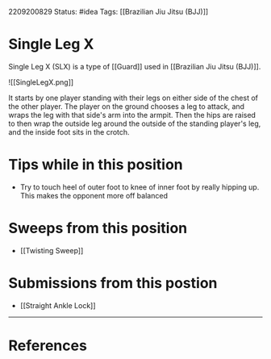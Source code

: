 2209200829
Status: #idea
Tags: [[Brazilian Jiu Jitsu (BJJ)]]

# Single Leg X

Single Leg X (SLX) is a type of [[Guard]] used in [[Brazilian Jiu Jitsu (BJJ)]]. 

![[SingleLegX.png]]

It starts by one player standing with their legs on either side of the chest of the other player. The player on the ground chooses a leg to attack, and wraps the leg with that side's arm into the armpit. Then the hips are raised to then wrap the outside leg around the outside of the standing player's leg, and the inside foot sits in the crotch.

# Tips while in this position
* Try to touch heel of outer foot to knee of inner foot by really hipping up. This makes the opponent more off balanced

# Sweeps from this position
* [[Twisting Sweep]]

# Submissions from this postion
* [[Straight Ankle Lock]]

---
# References
